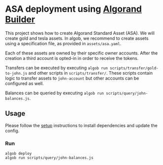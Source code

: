 # ASA deployment using [Algorand Builder](https://github.com/scale-it/algorand-builder/)

This project shows how to create Algorand Standard Asset (ASA).
We will create gold and tesla assets. In algob, we recommend to
create assets using a specification file, as provided in `assets/asa.yaml`.

Each of these assets are owned by their specific owner accounts.
After the creation a third account is opted-in in order to receive the tokens.

Transfers can be executed by executing `algob run scripts/transfer/gold-to-john.js` and other scripts in `scripts/transfer/`.
These scripts contain logic to transfer assets to `john-account` but other accounts can be configured as well.

Balances can be queried by executing `algob run scripts/query/john-balances.js`.

## Usage

Please follow the [setup](../README.md) instructions to install dependencies and update the config.

### Run
```
algob deploy
algob run scripts/query/john-balances.js
```
